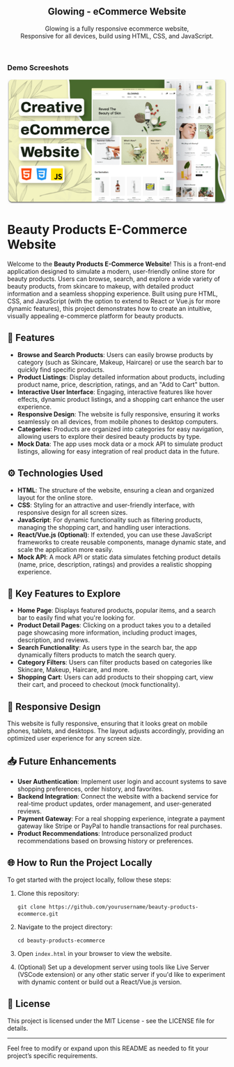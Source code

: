 <div align="center">
  

  <br />
  <br />

  <h2 align="center">Glowing - eCommerce Website</h2>

  Glowing is a fully responsive ecommerce website, <br />Responsive for all devices, build using HTML, CSS, and JavaScript.

  

</div>

<br />

### Demo Screeshots

![Glowing Desktop Demo](./readme-images/desktop.png "Desktop Demo")



# Beauty Products E-Commerce Website

Welcome to the **Beauty Products E-Commerce Website**! This is a front-end application designed to simulate a modern, user-friendly online store for beauty products. Users can browse, search, and explore a wide variety of beauty products, from skincare to makeup, with detailed product information and a seamless shopping experience. Built using pure HTML, CSS, and JavaScript (with the option to extend to React or Vue.js for more dynamic features), this project demonstrates how to create an intuitive, visually appealing e-commerce platform for beauty products.

## 🚀 Features

- **Browse and Search Products**: Users can easily browse products by category (such as Skincare, Makeup, Haircare) or use the search bar to quickly find specific products.
- **Product Listings**: Display detailed information about products, including product name, price, description, ratings, and an "Add to Cart" button.
- **Interactive User Interface**: Engaging, interactive features like hover effects, dynamic product listings, and a shopping cart enhance the user experience.
- **Responsive Design**: The website is fully responsive, ensuring it works seamlessly on all devices, from mobile phones to desktop computers.
- **Categories**: Products are organized into categories for easy navigation, allowing users to explore their desired beauty products by type.
- **Mock Data**: The app uses mock data or a mock API to simulate product listings, allowing for easy integration of real product data in the future.

## ⚙️ Technologies Used

- **HTML**: The structure of the website, ensuring a clean and organized layout for the online store.
- **CSS**: Styling for an attractive and user-friendly interface, with responsive design for all screen sizes.
- **JavaScript**: For dynamic functionality such as filtering products, managing the shopping cart, and handling user interactions.
- **React/Vue.js (Optional)**: If extended, you can use these JavaScript frameworks to create reusable components, manage dynamic state, and scale the application more easily.
- **Mock API**: A mock API or static data simulates fetching product details (name, price, description, ratings) and provides a realistic shopping experience.

## 🧩 Key Features to Explore

- **Home Page**: Displays featured products, popular items, and a search bar to easily find what you're looking for.
- **Product Detail Pages**: Clicking on a product takes you to a detailed page showcasing more information, including product images, description, and reviews.
- **Search Functionality**: As users type in the search bar, the app dynamically filters products to match the search query.
- **Category Filters**: Users can filter products based on categories like Skincare, Makeup, Haircare, and more.
- **Shopping Cart**: Users can add products to their shopping cart, view their cart, and proceed to checkout (mock functionality).

## 📱 Responsive Design

This website is fully responsive, ensuring that it looks great on mobile phones, tablets, and desktops. The layout adjusts accordingly, providing an optimized user experience for any screen size.

## 📥 Future Enhancements

- **User Authentication**: Implement user login and account systems to save shopping preferences, order history, and favorites.
- **Backend Integration**: Connect the website with a backend service for real-time product updates, order management, and user-generated reviews.
- **Payment Gateway**: For a real shopping experience, integrate a payment gateway like Stripe or PayPal to handle transactions for real purchases.
- **Product Recommendations**: Introduce personalized product recommendations based on browsing history or preferences.

## 🌐 How to Run the Project Locally

To get started with the project locally, follow these steps:

1. Clone this repository:
   ```
   git clone https://github.com/yourusername/beauty-products-ecommerce.git
   ```

2. Navigate to the project directory:
   ```
   cd beauty-products-ecommerce
   ```

3. Open `index.html` in your browser to view the website.

4. (Optional) Set up a development server using tools like Live Server (VSCode extension) or any other static server if you'd like to experiment with dynamic content or build out a React/Vue.js version.

## 📄 License

This project is licensed under the MIT License - see the LICENSE file for details.

---

Feel free to modify or expand upon this README as needed to fit your project’s specific requirements.


